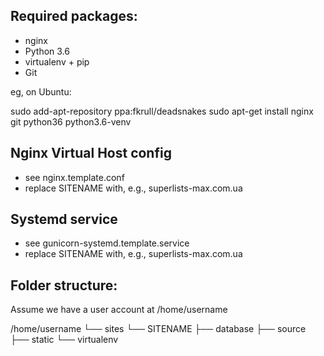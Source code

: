 ## Required packages:

* nginx
* Python 3.6
* virtualenv + pip
* Git

eg, on Ubuntu:

  sudo add-apt-repository ppa:fkrull/deadsnakes
  sudo apt-get install nginx git python36 python3.6-venv

## Nginx Virtual Host config
* see nginx.template.conf
* replace SITENAME with, e.g., superlists-max.com.ua

## Systemd service

* see gunicorn-systemd.template.service
* replace SITENAME with, e.g., superlists-max.com.ua

## Folder structure:
Assume we have a user account at /home/username

/home/username
└── sites
  └── SITENAME
    ├── database
    ├── source
    ├── static
    └── virtualenv
